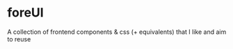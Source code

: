 # foreUI
A collection of frontend components &amp; css (+ equivalents) that I like and aim to reuse
